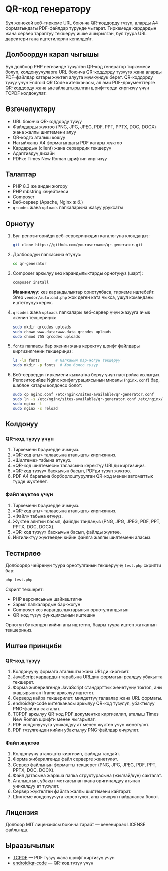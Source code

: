 # QR-код генератору

Бул жөнөкөй веб-тиркеме URL боюнча QR-коддорду түзүп, аларды A4 форматындагы PDF-файлдар түрүндө чыгарат. Тиркемеде кардардын жана сервер тараптуу текшерүү ишке ашырылган, бул туура URL даректери гана иштетилерин кепилдейт.

## Долбоордун карап чыгышы

Бул долбоор PHP негизинде түзүлгөн QR-код генератор тиркемеси болуп, колдонуучуларга URL боюнча QR-коддорду түзүүгө жана аларды PDF-файлдар катары жүктөп алууга мүмкүндүк берет. QR-коддорду түзүү үчүн Endroid QR Code китепканасы, ал эми PDF-документтерге QR-коддорду жана ыңгайлаштырылган шрифттерди киргизүү үчүн TCPDF колдонулат.

## Өзгөчөлүктөрү

* URL боюнча QR-коддорду түзүү
* Файлдарды жүктөө (PNG, JPG, JPEG, PDF, PPT, PPTX, DOC, DOCX) жана жалпы шилтемени алуу
* QR-кодго аталыш кошуу
* Натыйжаны A4 форматындагы PDF катары жүктөө
* Кардардын (client) жана сервердик текшерүү
* Адаптивдүү дизайн
* PDFке Times New Roman шрифтин киргизүү

## Талаптар

* PHP 8.3 же андан жогору
* PHP mbstring кеңейтмеси
* Composer
* Веб-сервер (Apache, Nginx ж.б.)
* `qrcodes` жана `uploads` папкаларына жазуу уруксаты

## Орнотуу

1. Бул репозиторийди веб-сервериңиздин каталогуна клондаңыз:

   ```bash
   git clone https://github.com/yourusername/qr-generator.git
   ```

2. Долбоордун папкасына өтүңүз:

   ```bash
   cd qr-generator
   ```

3. Composer аркылуу көз карандылыктарды орнотуңуз (шарт):

   ```bash
   composer install
   ```

   **Мааниилүү**: көз карандылыктар орнотулбаса, тиркеме иштебейт. Эгер `vendor/autoload.php` жок деген ката чыкса, ушул команданы иштетүүңүз керек.

4. `qrcodes` жана `uploads` папкалары веб-сервер үчүн жазууга ачык экенин текшериңиз:

   ```bash
   sudo mkdir qrcodes uploads
   sudo chown www-data:www-data qrcodes uploads
   sudo chmod 755 qrcodes uploads
   ```

5. `fonts` папкасы бар экенин жана керектүү шрифт файлдары киргизилгенин текшериңиз:

   ```bash
   ls -la fonts       # Папканын бар-жогун текшерүү
   sudo mkdir -p fonts  # Жок болсо түзүү
   ```

6. Веб-серверди тиркемени кызматка берүү үчүн настройка кылыңыз. Репозиторийде Nginx конфигурациясынын мисалы (`nginx.conf`) бар, шаблон катары колдонсо болот:

   ```bash
   sudo cp nginx.conf /etc/nginx/sites-available/qr-generator.conf
   sudo ln -s /etc/nginx/sites-available/qr-generator.conf /etc/nginx/sites-enabled/
   sudo nginx -t
   sudo nginx -s reload
   ```

## Колдонуу

### QR-код түзүү үчүн

1. Тиркемени браузерде ачыңыз.
2. «QR-код аты» талаасына аталышты киргизиңиз.
3. «Шилтеме» табына өтүңүз.
4. «QR-код шилтемеси» талаасына керектүү URLди киргизиңиз.
5. «QR-код түзүү» баскычын басып, PDFди түзүп жүктөө.
6. PDF A4 барагына борборлоштурулган QR-код менен автоматтык түрдө жүктөлөт.

### Файл жүктөө үчүн

1. Тиркемени браузерде ачыңыз.
2. «QR-код аты» талаасына аталышты киргизиңиз.
3. «Файл» табына өтүңүз.
4. Жүктөө аянтын басып, файлды тандаңыз (PNG, JPG, JPEG, PDF, PPT, PPTX, DOC, DOCX).
5. «QR-код түзүү» баскычын басып, файлды жүктөө.
6. Ийгиликтүү жүктөөдөн кийин файлга жалпы шилтемени аласыз.

## Тестирлөө

Долбоордо чөйрөнүн туура орнотулганын текшерүүчү `test.php` скрипти бар:

```bash
php test.php
```

Скрипт текшерет:

* PHP версиясынын шайкештигин
* Зарыл папкалардын бар-жогун
* Composer көз карандылыктарынын орнотулгандыгын
* QR-код түзүү функциясынын иштешин

Орнотуп бүткөндөн кийин аны иштетип, баары туура иштеп жатканын текшериңиз.

## Иштөө принциби

### QR-код түзүү

1. Колдонуучу формага аталышты жана URLди киргизет.
2. JavaScript кардардын тарабына URLдин форматын реалдуу убакытта текшерет.
3. Форма жиберилгенде JavaScript стандарттык жөнөтүүнү токтоп, аны жашырынган iframe аркылуу иштетет.
4. Серверд кайра текшерилет: милдеттүү талаалар жана URL форматы.
5. endroid/qr-code китепканасы аркылуу QR-код түзүлүп, убактылуу PNG-файлга сакталат.
6. TCPDF аркылуу QR-код PDF документке киргизилип, аталыш Times New Roman шрифти менен чыгарылат.
7. PDF колдонуучуга уникалдуу ат менен жүктөө үчүн жөнөтүлөт.
8. PDF түзүлгөндөн кийин убактылуу PNG-файлдар өчүрүлөт.

### Файл жүктөө

1. Колдонуучу аталышты киргизип, файлды тандайт.
2. Форма жиберилгенде файл серверге жөнөтүлөт.
3. Сервер файлынын форматты текшерет (PNG, JPG, JPEG, PDF, PPT, PPTX, DOC, DOCX).
4. Файл датасына жараша папка структурасына (жыл/ай/күн) сакталат.
5. Аталыштын, убакыт меткасынан жана оригиналдуу атынан уникалдуу ат түзүлөт.
6. Сервер жүктөлгөн файлга жалпы шилтемени кайтарат.
7. Шилтеме колдонуучуга көрсөтүлөт, аны көчүрүп пайдаланса болот.

## Лицензия

Долбоор MIT лицензиясы боюнча тарайт — кененирээк LICENSE файлында.

## Ыраазычылык

* [TCPDF](https://github.com/tecnickcom/TCPDF) — PDF түзүү жана шрифт киргизүү үчүн
* [endroid/qr-code](https://github.com/endroid/qr-code) — QR-код түзүү үчүн
